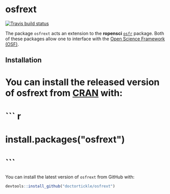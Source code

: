 
# osfrext

<!-- badges: start -->
[![Travis build status](https://travis-ci.com/doctortickle/osfrext.svg?branch=master)](https://travis-ci.com/doctortickle/osfrext)
<!-- badges: end -->

The package `osfrext` acts an extension to the **ropensci** [`osfr`](https://docs.ropensci.org/osfr) package. Both of these packages allow one to interface with the [Open Science Framework (OSF)](osf.io).

## Installation

# You can install the released version of osfrext from [CRAN](https://CRAN.R-project.org) with:
# 
# ``` r
# install.packages("osfrext")
# ```

You can install the latest version of `osfrext` from GitHub with:

```r
devtools::install_github("doctortickle/osfrext")
```
